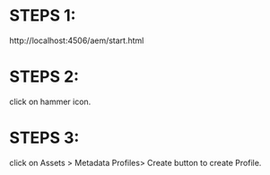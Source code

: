 
STEPS 1:
=======
http://localhost:4506/aem/start.html

STEPS 2:
========
click on hammer icon.

STEPS 3:
========

click on Assets > Metadata Profiles> Create button to create Profile.
